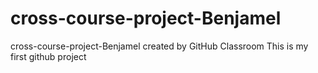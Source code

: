 # cross-course-project-Benjamel
cross-course-project-Benjamel created by GitHub Classroom
This is my first github project
